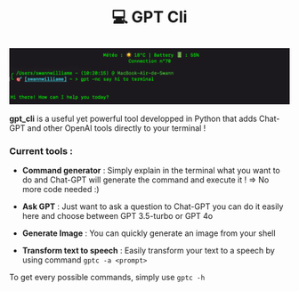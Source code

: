 # <p style="text-align: center;">💻 GPT Cli</p>

![Demo image](image.png)

**gpt_cli** is a useful yet powerful tool developped in Python that adds Chat-GPT and other OpenAI tools directly to your terminal !

 
### Current tools :
* **Command generator** : Simply explain in the terminal what you want to do and Chat-GPT will generate the command and execute it ! => No more code needed :)

* **Ask GPT** : Just want to ask a question to Chat-GPT you can do it easily here and choose between GPT 3.5-turbo or GPT 4o

* **Generate Image** : You can quickly generate an image from your shell 

* **Transform text to speech** : Easily transform your text to a speech by using command ```gptc -a <prompt>```

To get every possible commands, simply use ```gptc -h```
